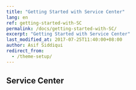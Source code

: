 ```yaml
---
title: "Getting Started with Service Center"
lang: en
ref: getting-started-with-SC
permalink: /docs/getting-started-with-SC/
excerpt: "Getting Started with Service Center"
last_modified_at: 2017-07-25T11:40:00+08:00
author: Asif Siddiqui
redirect_from:
  - /theme-setup/
---
```


## Service Center
